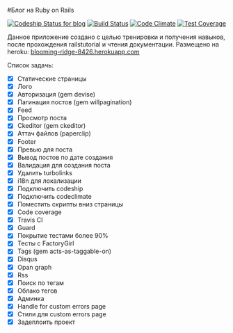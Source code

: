 #Блог на Ruby on Rails

[![Codeship Status for blog](https://codeship.com/projects/fb605e10-4424-0133-c5ef-56a134140958/status?branch=master)](https://codeship.com/projects/104274/)
[![Build Status](https://travis-ci.org/dipiash/blog.svg?branch=master)](https://travis-ci.org/dipiash/blog)
[![Code Climate](https://codeclimate.com/github/dipiash/blog/badges/gpa.svg)](https://codeclimate.com/github/dipiash/blog)
[![Test Coverage](https://codeclimate.com/github/dipiash/blog/badges/coverage.svg)](https://codeclimate.com/github/dipiash/blog/coverage)

Данное приложение создано с целью тренировки и получения навыков, после прохождения railstutorial и чтения документации.
Размещено на heroku: [blooming-ridge-8426.herokuapp.com](https://blooming-ridge-8426.herokuapp.com/)

Cписок задачь:
- [x] Статические страницы
- [x] Лого
- [x] Авторизация (gem devise)
- [x] Пагинация постов (gem willpagination)
- [x] Feed
- [x] Просмотр поста
- [x] Ckeditor (gem ckeditor)
- [x] Аттач файлов (paperclip)
- [x] Footer
- [x] Превью для поста
- [x] Вывод постов по дате создания
- [x] Валидация для создания поста
- [x] Удалить turbolinks
- [x] i18n для локализации
- [x] Подключить codeship
- [x] Подключить codeclimate
- [x] Поместить скрипты вниз страницы
- [x] Code coverage
- [x] Travis CI
- [x] Guard
- [x] Покрытие тестами более 90%
- [x] Тесты с FactoryGirl
- [x] Tags (gem acts-as-taggable-on)
- [x] Disqus
- [x] Opan graph
- [x] Rss
- [x] Поиск по тегам
- [x] Облако тегов
- [x] Админка
- [x] Handle for custom errors page
- [x] Стили для custom errors page
- [x] Задеплоить проект
